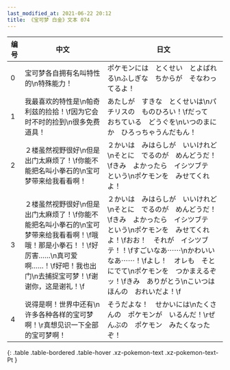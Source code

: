 ```yaml
---
last_modified_at: 2021-06-22 20:12
title: 《宝可梦 白金》文本 074
---
```

| 编号 | 中文 | 日文 |
| ---- | ---- | ---- |
| 0 | 宝可梦各自拥有名叫特性的\n特殊能力！ | ポケモンには　とくせい　とよばれる\nふしぎな　ちからが　そなわってるよ！ |
| 1 | 我最喜欢的特性是\n帕奇利兹的捡拾！\f因为它会时不时的捡到\n很多免费道具！ | あたしが　すきな　とくせいは\nパチリスの　ものひろい！\fだって　おちている　どうぐを\nいつのまにか　ひろっちゃうんだもん！ |
| 2 | ２楼虽然视野很好\n但是出门太麻烦了！\f你能不能把名叫小拳石的\n宝可梦带来给我看看啊！ | ２かいは　みはらしが　いいけれど\nそとに　でるのが　めんどうだ！\fきみ　よかったら　イシツブテ　という\nポケモンを　みせてくれよ！ |
| 3 | ２楼虽然视野很好\n但是出门太麻烦了！\f你能不能把名叫小拳石的\n宝可梦带来给我看看啊！\f哦哦！那是小拳石！！\f好厉害……\n真可爱啊……！\f好吧！我也出门\n去捕捉宝可梦！\f谢谢你，这是谢礼！\f | ２かいは　みはらしが　いいけれど\nそとに　でるのが　めんどうだ！\fきみ　よかったら　イシツブテ　という\nポケモンを　みせてくれよ！\fおお！　それが　イシツブテ！！\fすごいなあ⋯⋯\nかわいいなあ⋯⋯！\fよし！　オレも　そとにでて\nポケモンを　つかまえるぞッ！\fきみ　ありがとう\nこいつは　ほんの　おれいだよ！\f |
| 4 | 说得是啊！世界中还有\n许多各种各样的宝可梦啊！\r真想见识一下全部的宝可梦啊！ | そうだよな！　せかいには\nたくさんの　ポケモンが　いるんだ！\rぜんぶの　ポケモン　みたくなったぞ！ |
{: .table .table-bordered .table-hover .xz-pokemon-text .xz-pokemon-text-Pt }